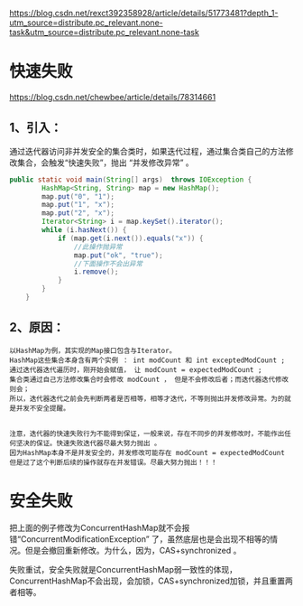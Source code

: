 



<https://blog.csdn.net/rexct392358928/article/details/51773481?depth_1-utm_source=distribute.pc_relevant.none-task&utm_source=distribute.pc_relevant.none-task>

# 快速失败

https://blog.csdn.net/chewbee/article/details/78314661

## 1、引入：

​	通过迭代器访问非并发安全的集合类时，如果迭代过程，通过集合类自己的方法修改集合，会触发“快速失败”，抛出  “并发修改异常”  。

```java
public static void main(String[] args)  throws IOException {
        HashMap<String, String> map = new HashMap();
        map.put("0", "1");
        map.put("1", "x");
        map.put("2", "x");
        Iterator<String> i = map.keySet().iterator();
        while (i.hasNext()) {
            if (map.get(i.next()).equals("x")) {
                //此操作抛异常
                map.put("ok", "true");
                //下面操作不会出异常
                i.remove();
            }
        }
    }
```

## 2、原因：

```
以HashMap为例，其实现的Map接口包含与Iterator。
HashMap这些集合本身含有两个实例 ： int modCount 和 int exceptedModCount ;
通过迭代器迭代遍历时，刚开始会赋值， 让 modCount = expectedModCount ;
集合类通过自己方法修改集合时会修改 modCount ， 但是不会修改后者；而迭代器迭代修改则会；
所以，迭代器迭代之前会先判断两者是否相等，相等才迭代，不等则抛出并发修改异常。为的就是并发不安全提醒。


注意，迭代器的快速失败行为不能得到保证，一般来说，存在不同步的并发修改时，不能作出任何坚决的保证。快速失败迭代器尽最大努力抛出 。
因为HashMap本身不是并发安全的，并发修改可能存在 modCount = expectedModCount 但是过了这个判断后续的操作就存在并发错误。尽最大努力抛出！！！
```



# 安全失败

​	把上面的例子修改为ConcurrentHashMap就不会报错“ConcurrentModificationException” 了，虽然底层也是会出现不相等的情况。但是会撤回重新修改。为什么，因为，CAS+synchronized 。

失败重试，安全失败就是ConcurrentHashMap弱一致性的体现，   ConcurrentHashMap不会出现，会加锁，CAS+synchronized加锁，并且重置两者相等。



